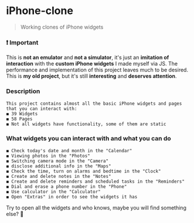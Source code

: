 # iPhone-clone

> Working clones of iPhone widgets

### ❗️ Important

This is __not an emulator__ and __not a simulator__, it's just an __imitation of interaction__ with the __custom iPhone widgets__ I made myself via JS.
The performance and implementation of this project leaves much to be desired. This is __my old project__, but it's still __interesting__ and __deserves attention__.

### Description
    This project contains almost all the basic iPhone widgets and pages that you can interact with:
    ◼️ 39 Widgets
    ◼️ 58 Pages
    ◼️ Not all widgets have functionality, some of them are static
    
### What widgets you can interact with and what you can do
    ◼️ Check today's date and month in the "Calendar"
    ◼️ Viewing photos in the "Photos"
    ◼️ Switching camera mode in the "Camera"
    ◼️ disclose additional info in the "Maps"
    ◼️ Check the time, turn on alarms and bedtime in the "Clock"
    ◼️ Create and delete notes in the "Notes"
    ◼️ Create and delete reminders and scheduled tasks in the "Reminders"
    ◼️ Dial and erase a phone number in the "Phone"
    ◼️ Use calculator in the "Calculator"
    ◼️ Open "Extras" in order to see the widgets it has
    
Try to open all the widgets and who knows, maybe you will find something else? 🙂
